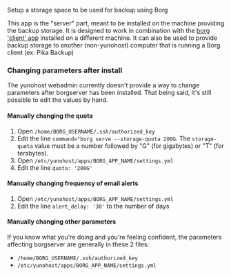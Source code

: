 Setup a storage space to be used for backup using Borg

This app is the "server" part, meant to be installed on the machine providing the backup storage. It is designed to work in combination with the [borg 'client' app](https://apps.yunohost.org/app/borg) installed on a different machine. It can also be used to provide backup storage to another (non-yunohost) computer that is running a Borg client (ex: Pika Backup)

### Changing parameters after install

The yunohost webadmin currently doesn't provide a way to change parameters after borgserver has been installed. That being said, it's still possible to edit the values by hand.

#### Manually changing the quota

1. Open `/home/BORG_USERNAME/.ssh/authorized_key`
2. Edit the line `command="borg serve --storage-quota 200G`. The `storage-quota` value must be a number followed by "G" (for gigabytes) or "T" (for terabytes).
3. Open `/etc/yunohost/apps/BORG_APP_NAME/settings.yml`
4. Edit the line `quota: '200G'`

#### Manually changing frequency of email alerts

1. Open `/etc/yunohost/apps/BORG_APP_NAME/settings.yml`
2. Edit the line `alert_delay: '30'` to the number of days

#### Manually changing other parameters

If you know what you're doing and you're feeling confident, the parameters affecting borgserver are generally in these 2 files:

- `/home/BORG_USERNAME/.ssh/authorized_key`
- `/etc/yunohost/apps/BORG_APP_NAME/settings.yml`
